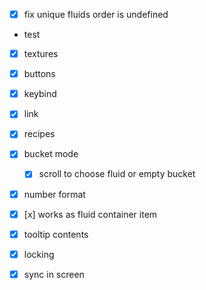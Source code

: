 - [x] fix unique fluids order is undefined
- test
- [x] textures
- [x] buttons
- [x] keybind
- [x] link
- [x] recipes
- [x] bucket mode
  - [x] scroll to choose fluid or empty bucket
- [x] number format
- [x] [x] works as fluid container item
- [x] tooltip contents

- [x] locking
- [x] sync in screen